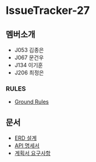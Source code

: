 # IssueTracker-27

## 멤버소개
- J053 김종은
- J067 문건우
- J134 이기훈
- J206 최정은

### RULES
- [Ground Rules](https://github.com/boostcamp-2020/IssueTracker-27/wiki)

## 문서
- [ERD 설계](https://github.com/boostcamp-2020/IssueTracker-27/wiki/ERD-%EC%84%A4%EA%B3%84)
- [API 명세서](https://www.notion.so/Issue-Tracker-27-API-Docs-76b7f42e934f45a7b4726c460df0b063)
- [계획서 요구사항](https://docs.google.com/spreadsheets/d/1cIYAAFBW1QzJEeWo4PmVauSv2OFLxLEUST5QL2DDfwo/edit#gid=0)

